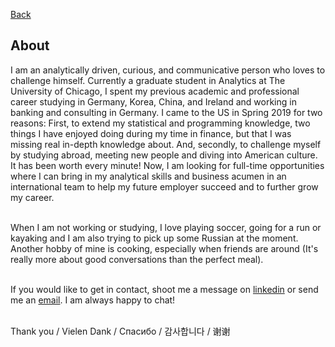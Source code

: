 [Back](/index.md)

## About

I am an analytically driven, curious, and communicative person who loves to challenge himself. Currently a graduate student in Analytics at The University of Chicago, I spent my previous academic and professional career studying in Germany, Korea, China, and Ireland and working in banking and consulting in Germany. I came to the US in Spring 2019 for two reasons: First, to extend my statistical and programming knowledge, two things I have enjoyed doing during my time in finance, but that I was missing real in-depth knowledge about. And, secondly, to challenge myself by studying abroad, meeting new people and diving into American culture. It has been worth every minute! Now, I am looking for full-time opportunities where I can bring in my analytical skills and business acumen in an international team to help my future employer succeed and to further grow my career.<br><br>

When I am not working or studying, I love playing soccer, going for a run or kayaking and I am also trying to pick up some Russian at the moment. Another hobby of mine is cooking, especially when friends are around (It's really more about good conversations than the perfect meal).<br><br>

If you would like to get in contact, shoot me a message on [linkedin](https://www.linkedin.com/in/markus-wehr) or send me an [email](mailto:mwehr@uchicago.edu?subject=[GitHub]%20Source%20Han%20Sans). I am always happy to chat!<br><br>

Thank you / Vielen Dank / Спасибо / 감사합니다 / 谢谢
